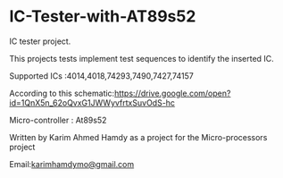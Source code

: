 # IC-Tester-with-AT89s52

IC tester project.

This projects tests implement test sequences to identify the inserted IC.

Supported ICs :4014,4018,74293,7490,7427,74157

According to this schematic:https://drive.google.com/open?id=1QnX5n_62oQvxG1JWWyvfrtxSuvOdS-hc

Micro-controller : At89s52

Written by Karim Ahmed Hamdy as a project for the Micro-processors project

Email:karimhamdymo@gmail.com
